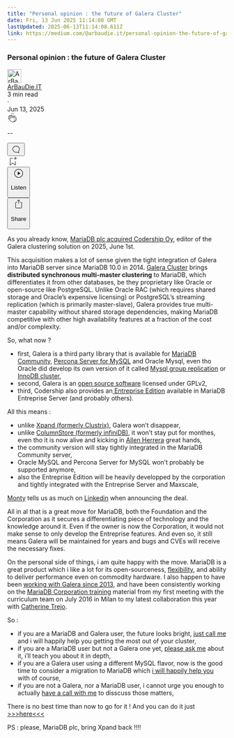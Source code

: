 ```yaml
---
title: "Personal opinion : the future of Galera Cluster"
date: Fri, 13 Jun 2025 11:14:08 GMT
lastUpdated: 2025-06-13T11:14:08.611Z
link: https://medium.com/@arbaudie.it/personal-opinion-the-future-of-galera-cluster-13827b522387?source=rss-c779d007e7fe------2
---
```


<article><div class="m"><div class="m"><span class="m"></span><section><div><div class="fu gk gl gm gn go"></div><div class="gp gq gr gs gt"><div class="ac cb"><div class="ci bh gb gc gd ge"><div><h1 class="pw-post-title gu gv gw bf gx gy gz ha hb hc hd he hf hg hh hi hj hk hl hm hn ho hp hq hr hs ht hu hv hw bk" data-testid="storyTitle" id="c2c9">Personal opinion : the future of Galera Cluster</h1><div><div class="speechify-ignore ac cp"><div class="speechify-ignore bh m"><div class="ac hx hy hz ia ib ic id ie if ig ih"><div class="ac r ih"><div class="ac ii"><div><div aria-hidden="false" class="bm"><div class="be" tabindex="-1"><a data-discover="true" href="/@arbaudie.it?source=post_page---byline--13827b522387---------------------------------------" rel="noopener follow"><div class="m ij ik bx il im"><div class="m fl"><img alt="ArBauDie.IT" class="m fd bx by bz cx" data-testid="authorPhoto" height="32" loading="lazy" src="https://miro.medium.com/v2/resize:fill:64:64/1*kOs3AqmTfHiFOrSZkt1mqg.png" width="32"/><div class="in bx m by bz fu o io fv"></div></div></div></a></div></div></div></div><span class="bf b bg ab bk"><div class="ip ac r"><div class="ac r iq"><div class="ac r"><div><div aria-hidden="false" class="bm"><div class="be" tabindex="-1"><span class="bf b bg ab bk"><a class="ag ah ai fh ak al am an ao ap aq ar as ir" data-discover="true" data-testid="authorName" href="/@arbaudie.it?source=post_page---byline--13827b522387---------------------------------------" rel="noopener follow">ArBauDie.IT</a></span></div></div></div></div><div class="is bm"></div></div></div></span></div><div class="ac r it"><span class="bf b bg ab du"><div class="ac af"><span data-testid="storyReadTime">3 min read</span><div aria-hidden="true" class="iu iv m"><span aria-hidden="true" class="m"><span class="bf b bg ab du">·</span></span></div><span data-testid="storyPublishDate">Jun 13, 2025</span></div></span></div></div><div class="ac cp iw ix iy iz ja jb jc jd je jf jg jh ji jj jk jl"><div class="i l x fi fj r"><div class="kb m"><div class="ac r kc kd"><div class="pw-multi-vote-icon fl ke kf kg kh"><span><a class="ag ah ai fh ak al am an ao ap aq ar as at au" data-discover="true" data-testid="headerClapButton" href="/m/signin?actionUrl=https%3A%2F%2Fmedium.com%2F_%2Fvote%2Fp%2F13827b522387&amp;operation=register&amp;redirect=https%3A%2F%2Fmedium.com%2F%40arbaudie.it%2Fpersonal-opinion-the-future-of-galera-cluster-13827b522387&amp;user=ArBauDie.IT&amp;userId=c779d007e7fe&amp;source=---header_actions--13827b522387---------------------clap_footer------------------" rel="noopener follow"><div><div aria-hidden="false" class="bm"><div class="be" tabindex="-1"><div class="ki ap kj kk kl km an kn ko kp kh" role="presentation"><svg aria-label="clap" height="24" viewbox="0 0 24 24" width="24" xmlns="http://www.w3.org/2000/svg"><path clip-rule="evenodd" d="M11.37.828 12 3.282l.63-2.454zM13.916 3.953l1.523-2.112-1.184-.39zM8.589 1.84l1.522 2.112-.337-2.501zM18.523 18.92c-.86.86-1.75 1.246-2.62 1.33a6 6 0 0 0 .407-.372c2.388-2.389 2.86-4.951 1.399-7.623l-.912-1.603-.79-1.672c-.26-.56-.194-.98.203-1.288a.7.7 0 0 1 .546-.132c.283.046.546.231.728.5l2.363 4.157c.976 1.624 1.141 4.237-1.324 6.702m-10.999-.438L3.37 14.328a.828.828 0 0 1 .585-1.408.83.83 0 0 1 .585.242l2.158 2.157a.365.365 0 0 0 .516-.516l-2.157-2.158-1.449-1.449a.826.826 0 0 1 1.167-1.17l3.438 3.44a.363.363 0 0 0 .516 0 .364.364 0 0 0 0-.516L5.293 9.513l-.97-.97a.826.826 0 0 1 0-1.166.84.84 0 0 1 1.167 0l.97.968 3.437 3.436a.36.36 0 0 0 .517 0 .366.366 0 0 0 0-.516L6.977 7.83a.82.82 0 0 1-.241-.584.82.82 0 0 1 .824-.826c.219 0 .43.087.584.242l5.787 5.787a.366.366 0 0 0 .587-.415l-1.117-2.363c-.26-.56-.194-.98.204-1.289a.7.7 0 0 1 .546-.132c.283.046.545.232.727.501l2.193 3.86c1.302 2.38.883 4.59-1.277 6.75-1.156 1.156-2.602 1.627-4.19 1.367-1.418-.236-2.866-1.033-4.079-2.246M10.75 5.971l2.12 2.12c-.41.502-.465 1.17-.128 1.89l.22.465-3.523-3.523a.8.8 0 0 1-.097-.368c0-.22.086-.428.241-.584a.847.847 0 0 1 1.167 0m7.355 1.705c-.31-.461-.746-.758-1.23-.837a1.44 1.44 0 0 0-1.11.275c-.312.24-.505.543-.59.881a1.74 1.74 0 0 0-.906-.465 1.47 1.47 0 0 0-.82.106l-2.182-2.182a1.56 1.56 0 0 0-2.2 0 1.54 1.54 0 0 0-.396.701 1.56 1.56 0 0 0-2.21-.01 1.55 1.55 0 0 0-.416.753c-.624-.624-1.649-.624-2.237-.037a1.557 1.557 0 0 0 0 2.2c-.239.1-.501.238-.715.453a1.56 1.56 0 0 0 0 2.2l.516.515a1.556 1.556 0 0 0-.753 2.615L7.01 19c1.32 1.319 2.909 2.189 4.475 2.449q.482.08.971.08c.85 0 1.653-.198 2.393-.579.231.033.46.054.686.054 1.266 0 2.457-.52 3.505-1.567 2.763-2.763 2.552-5.734 1.439-7.586z" fill-rule="evenodd"></path></svg></div></div></div></div></a></span></div><div class="pw-multi-vote-count m kq kr ks kt ku kv kw"><p class="bf b dv ab du"><span class="kx">--</span></p></div></div></div><div><div aria-hidden="false" class="bm"><div class="be" tabindex="-1"><button aria-label="responses" class="ap ki ky kz ac r fm la lb"><svg class="lc" height="24" viewbox="0 0 24 24" width="24" xmlns="http://www.w3.org/2000/svg"><path d="M18.006 16.803c1.533-1.456 2.234-3.325 2.234-5.321C20.24 7.357 16.709 4 12.191 4S4 7.357 4 11.482c0 4.126 3.674 7.482 8.191 7.482.817 0 1.622-.111 2.393-.327.231.2.48.391.744.559 1.06.693 2.203 1.044 3.399 1.044.224-.008.4-.112.486-.287a.49.49 0 0 0-.042-.518c-.495-.67-.845-1.364-1.04-2.057a4 4 0 0 1-.125-.598zm-3.122 1.055-.067-.223-.315.096a8 8 0 0 1-2.311.338c-4.023 0-7.292-2.955-7.292-6.587 0-3.633 3.269-6.588 7.292-6.588 4.014 0 7.112 2.958 7.112 6.593 0 1.794-.608 3.469-2.027 4.72l-.195.168v.255c0 .056 0 .151.016.295.025.231.081.478.154.733.154.558.398 1.117.722 1.659a5.3 5.3 0 0 1-2.165-.845c-.276-.176-.714-.383-.941-.59z"></path></svg></button></div></div></div></div><div class="ac r jm jn jo jp jq jr js jt ju jv jw jx jy jz ka"><div class="ld l k j e"></div><div class="i l"><div><div aria-hidden="false" class="bm"><div class="be" tabindex="-1"><span><a class="ag ah ai fh ak al am an ao ap aq ar as at au" data-discover="true" data-testid="headerBookmarkButton" href="/m/signin?actionUrl=https%3A%2F%2Fmedium.com%2F_%2Fbookmark%2Fp%2F13827b522387&amp;operation=register&amp;redirect=https%3A%2F%2Fmedium.com%2F%40arbaudie.it%2Fpersonal-opinion-the-future-of-galera-cluster-13827b522387&amp;source=---header_actions--13827b522387---------------------bookmark_footer------------------" rel="noopener follow"><svg aria-label="Add to list bookmark button" class="du le" fill="none" height="25" viewbox="0 0 25 25" width="25" xmlns="http://www.w3.org/2000/svg"><path d="M18 2.5a.5.5 0 0 1 1 0V5h2.5a.5.5 0 0 1 0 1H19v2.5a.5.5 0 1 1-1 0V6h-2.5a.5.5 0 0 1 0-1H18zM7 7a1 1 0 0 1 1-1h3.5a.5.5 0 0 0 0-1H8a2 2 0 0 0-2 2v14a.5.5 0 0 0 .805.396L12.5 17l5.695 4.396A.5.5 0 0 0 19 21v-8.5a.5.5 0 0 0-1 0v7.485l-5.195-4.012a.5.5 0 0 0-.61 0L7 19.985z" fill="currentColor"></path></svg></a></span></div></div></div></div><div class="fd lf cn"><div class="m af"><div class="ac cb"><div class="lg lh li lj lk ll ci bh"><div class="ac"><div aria-hidden="false" class="bm"><div><div aria-hidden="false" class="bm"><div class="be" tabindex="-1"><button aria-label="Listen" class="ag fm ai fh ak al am lm ao ap aq ex ln lo lb lp lq lr ls lt t lu lv lw lx ly lz ma v mb mc md" data-testid="audioPlayButton"><svg fill="none" height="24" viewbox="0 0 24 24" width="24" xmlns="http://www.w3.org/2000/svg"><path clip-rule="evenodd" d="M3 12a9 9 0 1 1 18 0 9 9 0 0 1-18 0m9-10C6.477 2 2 6.477 2 12s4.477 10 10 10 10-4.477 10-10S17.523 2 12 2m3.376 10.416-4.599 3.066a.5.5 0 0 1-.777-.416V8.934a.5.5 0 0 1 .777-.416l4.599 3.066a.5.5 0 0 1 0 .832" fill="currentColor" fill-rule="evenodd"></path></svg><div class="k j e"><p class="bf b bg ab du">Listen</p></div></button></div></div></div></div></div></div></div></div></div><div aria-describedby="postFooterSocialMenu" aria-hidden="false" aria-labelledby="postFooterSocialMenu" class="bm"><div><div aria-hidden="false" class="bm"><div class="be" tabindex="-1"><button aria-controls="postFooterSocialMenu" aria-expanded="false" aria-label="Share Post" class="ag fm ai fh ak al am lm ao ap aq ex ln lo lb lp lq lr ls lt t lu lv lw lx ly lz ma v mb mc md" data-testid="headerSocialShareButton"><svg fill="none" height="24" viewbox="0 0 24 24" width="24" xmlns="http://www.w3.org/2000/svg"><path clip-rule="evenodd" d="M15.218 4.931a.4.4 0 0 1-.118.132l.012.006a.45.45 0 0 1-.292.074.5.5 0 0 1-.3-.13l-2.02-2.02v7.07c0 .28-.23.5-.5.5s-.5-.22-.5-.5v-7.04l-2 2a.45.45 0 0 1-.57.04h-.02a.4.4 0 0 1-.16-.3.4.4 0 0 1 .1-.32l2.8-2.8a.5.5 0 0 1 .7 0l2.8 2.79a.42.42 0 0 1 .068.498m-.106.138.008.004v-.01zM16 7.063h1.5a2 2 0 0 1 2 2v10a2 2 0 0 1-2 2h-11c-1.1 0-2-.9-2-2v-10a2 2 0 0 1 2-2H8a.5.5 0 0 1 .35.15.5.5 0 0 1 .15.35.5.5 0 0 1-.15.35.5.5 0 0 1-.35.15H6.4c-.5 0-.9.4-.9.9v10.2a.9.9 0 0 0 .9.9h11.2c.5 0 .9-.4.9-.9v-10.2c0-.5-.4-.9-.9-.9H16a.5.5 0 0 1 0-1" fill="currentColor" fill-rule="evenodd"></path></svg><div class="k j e"><p class="bf b bg ab du">Share</p></div></button></div></div></div></div></div></div></div></div></div></div><p class="pw-post-body-paragraph me mf gw mg b mh mi mj mk ml mm mn mo mp mq mr ms mt mu mv mw mx my mz na nb gp bk" id="ed3a">As you already know, <a class="ag nc" href="https://pulse2.com/mariadb-buying-codership-oy-and-its-product-galera-cluster/" rel="noopener ugc nofollow" target="_blank">MariaDB plc acquired Codership Oy</a>, editor of the Galera clustering solution on 2025, June 1st.</p><p class="pw-post-body-paragraph me mf gw mg b mh mi mj mk ml mm mn mo mp mq mr ms mt mu mv mw mx my mz na nb gp bk" id="c073">This acquisition makes a lot of sense given the tight integration of Galera into MariaDB server since MariaDB 10.0 in 2014. <a class="ag nc" data-discover="true" href="/@arbaudie.it/galera-often-overlooked-still-powerful-31fa6bbabc23" rel="noopener">Galera Cluster</a> brings <strong class="mg gx">distributed synchronous multi-master clustering</strong> to MariaDB, which differentiates it from other databases, be they proprietary like Oracle or open-source like PostgreSQL. Unlike Oracle RAC (which requires shared storage and Oracle’s expensive licensing) or PostgreSQL’s streaming replication (which is primarily master-slave), Galera provides true multi-master capability without shared storage dependencies, making MariaDB competitive with other high availability features at a fraction of the cost and/or complexity.</p><p class="pw-post-body-paragraph me mf gw mg b mh mi mj mk ml mm mn mo mp mq mr ms mt mu mv mw mx my mz na nb gp bk" id="9fde">So, what now ?</p><ul class=""><li class="me mf gw mg b mh mi mj mk ml mm mn mo mp mq mr ms mt mu mv mw mx my mz na nb nd ne nf bk" id="0fe5">first, Galera is a third party library that is available for <a class="ag nc" href="https://mariadb.org/download/" rel="noopener ugc nofollow" target="_blank">MariaDB Community</a>, <a class="ag nc" href="https://www.percona.com/mysql/software" rel="noopener ugc nofollow" target="_blank">Percona Server for MySQL</a> and Oracle Mysql, even tho Oracle did develop its own version of it called <a class="ag nc" href="https://dev.mysql.com/doc/refman/8.4/en/group-replication.html" rel="noopener ugc nofollow" target="_blank">Mysql group replication</a> or <a class="ag nc" href="https://dev.mysql.com/doc/refman/8.4/en/group-replication.html" rel="noopener ugc nofollow" target="_blank">InnoDB cluster</a>,</li><li class="me mf gw mg b mh ng mj mk ml nh mn mo mp ni mr ms mt nj mv mw mx nk mz na nb nd ne nf bk" id="d3a8">second, Galera is an <a class="ag nc" href="https://github.com/codership/galera" rel="noopener ugc nofollow" target="_blank">open source software</a> licensed under GPLv2,</li><li class="me mf gw mg b mh ng mj mk ml nh mn mo mp ni mr ms mt nj mv mw mx nk mz na nb nd ne nf bk" id="ebd1">third, Codership also provides an<a class="ag nc" href="https://galeracluster.com/galera-cluster-enterprise-edition/" rel="noopener ugc nofollow" target="_blank"> Entreprise Edition</a> available in MariaDB Entreprise Server (and probably others).</li></ul><p class="pw-post-body-paragraph me mf gw mg b mh mi mj mk ml mm mn mo mp mq mr ms mt mu mv mw mx my mz na nb gp bk" id="0ece">All this means :</p><ul class=""><li class="me mf gw mg b mh mi mj mk ml mm mn mo mp mq mr ms mt mu mv mw mx my mz na nb nd ne nf bk" id="91b0">unlike <a class="ag nc" href="https://severalnines.com/blog/overview-mariadb-xpand-formerly-clustrixdb/" rel="noopener ugc nofollow" target="_blank">Xpand (formerly Clustrix)</a>, Galera won’t disappear,</li><li class="me mf gw mg b mh ng mj mk ml nh mn mo mp ni mr ms mt nj mv mw mx nk mz na nb nd ne nf bk" id="76f1">unlike <a class="ag nc" href="https://mariadb.com/kb/en/mariadb-columnstore/" rel="noopener ugc nofollow" target="_blank">ColumnStore (formerly infiniDB)</a>, it won’t stay put for monthes, even tho it is now alive and kicking in <a class="ag nc" href="https://www.linkedin.com/in/allenherrera/" rel="noopener ugc nofollow" target="_blank">Allen Herrera</a> great hands,</li><li class="me mf gw mg b mh ng mj mk ml nh mn mo mp ni mr ms mt nj mv mw mx nk mz na nb nd ne nf bk" id="fb1c">the community version will stay tightly integrated in the MariaDB Community server,</li><li class="me mf gw mg b mh ng mj mk ml nh mn mo mp ni mr ms mt nj mv mw mx nk mz na nb nd ne nf bk" id="b976">Oracle MySQL and Percona Server for MySQL won’t probably be supported anymore,</li><li class="me mf gw mg b mh ng mj mk ml nh mn mo mp ni mr ms mt nj mv mw mx nk mz na nb nd ne nf bk" id="54e5">also the Entreprise Edition will be heavily developped by the corporation and tightly integrated with the Entreprise Server and Maxscale,</li></ul><p class="pw-post-body-paragraph me mf gw mg b mh mi mj mk ml mm mn mo mp mq mr ms mt mu mv mw mx my mz na nb gp bk" id="35da"><a class="ag nc" href="https://www.linkedin.com/in/montywi/" rel="noopener ugc nofollow" target="_blank">Monty</a> tells us as much on <a class="ag nc" href="https://www.linkedin.com/posts/montywi_mariadb-buying-codership-oy-and-its-product-activity-7336490305564696577-dw7U/" rel="noopener ugc nofollow" target="_blank">Linkedin</a> when announcing the deal.</p><p class="pw-post-body-paragraph me mf gw mg b mh mi mj mk ml mm mn mo mp mq mr ms mt mu mv mw mx my mz na nb gp bk" id="d40c">All in al that is a great move for MariaDB, both the Foundation and the Corporation as it secures a differentiating piece of technology and the knowledge around it. Even if the owner is now the Corporation, it would not make sense to only develop the Entreprise features. And even so, it still means Galera will be maintained for years and bugs and CVEs will receive the necessary fixes.</p><p class="pw-post-body-paragraph me mf gw mg b mh mi mj mk ml mm mn mo mp mq mr ms mt mu mv mw mx my mz na nb gp bk" id="c2cd">On the personal side of things, i am quite happy with the move. MariaDB is a great product which i like a lot for its open-sourceness, <a class="ag nc" data-discover="true" href="/@arbaudie.it/you-like-legos-so-do-i-19d53d399ffe" rel="noopener">flexibility</a>, and ability to deliver performance even on commodity hardware. I also happen to have been <a class="ag nc" href="https://www.linkedin.com/posts/sylvain-arbaudie_mariadb-buying-codership-oy-and-its-product-activity-7336725081605218305-ZP25/" rel="noopener ugc nofollow" target="_blank">working with Galera since 2013</a>, and have been consistently working on the <a class="ag nc" href="https://mariadb.com/services/training/" rel="noopener ugc nofollow" target="_blank">MariaDB Corporation training</a> material from my first meeting with the curriculum team on July 2016 in Milan to my latest collaboration this year with <a class="ag nc" href="https://www.linkedin.com/in/catherinetrejo/" rel="noopener ugc nofollow" target="_blank">Catherine Trejo</a>.</p><p class="pw-post-body-paragraph me mf gw mg b mh mi mj mk ml mm mn mo mp mq mr ms mt mu mv mw mx my mz na nb gp bk" id="200e">So :</p><ul class=""><li class="me mf gw mg b mh mi mj mk ml mm mn mo mp mq mr ms mt mu mv mw mx my mz na nb nd ne nf bk" id="d3e8">if you are a MariaDB and Galera user, the future looks bright, <a class="ag nc" href="https://arbaudie.it/#kedit_bdnvchxdi" rel="noopener ugc nofollow" target="_blank">just call me</a> and i will happily help you getting the most out of your cluster,</li><li class="me mf gw mg b mh ng mj mk ml nh mn mo mp ni mr ms mt nj mv mw mx nk mz na nb nd ne nf bk" id="69ee">if you are a MariaDB user but not a Galera one yet, <a class="ag nc" href="https://arbaudie.it/#kedit_bdnvchxdi" rel="noopener ugc nofollow" target="_blank">please ask me</a> about it, i’ll teach you about it in depth,</li><li class="me mf gw mg b mh ng mj mk ml nh mn mo mp ni mr ms mt nj mv mw mx nk mz na nb nd ne nf bk" id="b5a5">if you are a Galera user using a different MySQL flavor, now is the good time to consider a migration to MariaDB which <a class="ag nc" href="https://arbaudie.it/#kedit_bdnvchxdi" rel="noopener ugc nofollow" target="_blank">i will happily help you</a> with of course,</li><li class="me mf gw mg b mh ng mj mk ml nh mn mo mp ni mr ms mt nj mv mw mx nk mz na nb nd ne nf bk" id="c5f4">if you are not a Galera, nor a MariaDB user, i cannot urge you enough to actually <a class="ag nc" href="https://arbaudie.it/#kedit_bdnvchxdi" rel="noopener ugc nofollow" target="_blank">have a call with me</a> to disscuss those matters,</li></ul><p class="pw-post-body-paragraph me mf gw mg b mh mi mj mk ml mm mn mo mp mq mr ms mt mu mv mw mx my mz na nb gp bk" id="465b">There is no best time than now to go for it ! And you can do it just <a class="ag nc" href="https://arbaudie.it/#kpg_156128" rel="noopener ugc nofollow" target="_blank">&gt;&gt;&gt;here&lt;&lt;&lt;</a></p><p class="pw-post-body-paragraph me mf gw mg b mh mi mj mk ml mm mn mo mp mq mr ms mt mu mv mw mx my mz na nb gp bk" id="c92a">PS : please, MariaDB plc, bring Xpand back !!!!</p></div></div></div></div></section></div></div></article>
